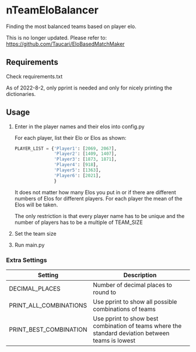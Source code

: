 # nTeamEloBalancer
Finding the most balanced teams based on player elo.

This is no longer updated. Please refer to: https://github.com/Taucari/EloBasedMatchMaker

## Requirements
Check requirements.txt

As of 2022-8-2, only pprint is needed and only for nicely printing the dictionaries.

## Usage
1. Enter in the player names and their elos into config.py

      For each player, list their Elo or Elos as shown:
      ```python
      PLAYER_LIST = {'Player1': [2069, 2067],
                     'Player2': [1409, 1407],
                     'Player3': [1873, 1871],
                     'Player4': [918],
                     'Player5': [1363],
                     'Player6': [2021],
                     }
      ```
      It does not matter how many Elos you put in or if there are different numbers of Elos for different players. For each player the mean of the Elos will be taken.

      The only restriction is that every player name has to be unique and the number of players has to be a multiple of TEAM_SIZE

2. Set the team size
3. Run main.py

### Extra Settings
| Setting | Description |
| --- | --- |
| DECIMAL_PLACES | Number of decimal places to round to |
| PRINT_ALL_COMBINATIONS | Use pprint to show all possible combinations of teams |
| PRINT_BEST_COMBINATION | Use pprint to show best combination of teams where the standard deviation between teams is lowest |
